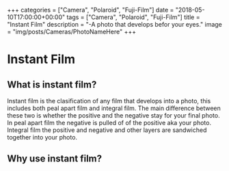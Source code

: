 +++
categories = ["Camera", "Polaroid", "Fuji-Film"]
date = "2018-05-10T17:00:00+00:00"
tags = ["Camera", "Polaroid", "Fuji-Film"]
title = "Instant Film"
description = "-A photo that develops befor your eyes."
image = "img/posts/Cameras/PhotoNameHere"
+++

# Instant Film

## What is instant film?
Instant film is the clasification of any film that develops into a photo, this includes both peal apart film and integral film.
The main difference between these two is whether the positive and the negative stay for your final photo. In peal apart film
the negative is pulled of of the positive aka your photo. Integral film the positive and negative and other layers are sandwiched together into your photo.


## Why use instant film?
